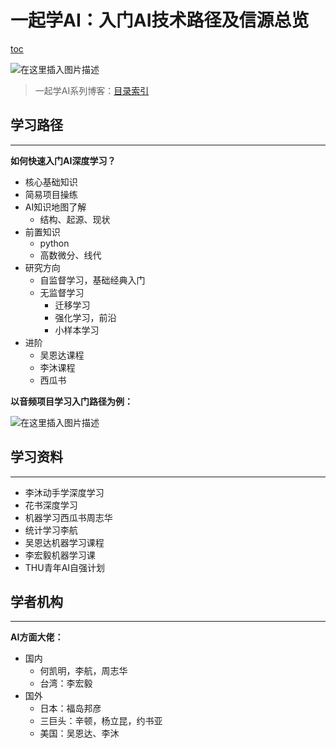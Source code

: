 # 一起学AI：入门AI技术路径及信源总览

[toc](一起学AI：入门AI技术路径及信源总览)

![在这里插入图片描述](https://img-blog.csdnimg.cn/c3c2e4b7dae44bef909a63d75eeb227f.jpeg)

> 一起学AI系列博客：[目录索引](https://blog.csdn.net/qq_17256689/article/details/130910780)



## 学习路径

----

**如何快速入门AI深度学习？**

- 核心基础知识
- 简易项目操练
- AI知识地图了解
    - 结构、起源、现状
- 前置知识
    - python
    - 高数微分、线代
- 研究方向
    - 自监督学习，基础经典入门
    - 无监督学习
        - 迁移学习
        - 强化学习，前沿
        - 小样本学习
- 进阶
    - 吴恩达课程
    - 李沐课程
    - 西瓜书

**以音频项目学习入门路径为例：**

![在这里插入图片描述](https://img-blog.csdnimg.cn/b56ef7ea8b8e4f2fbd3f1d8a6ced3b43.png)



## 学习资料

---

- 李沐动手学深度学习
- 花书深度学习
- 机器学习西瓜书周志华
- 统计学习李航
- 吴恩达机器学习课程
- 李宏毅机器学习课
- THU青年AI自强计划

## 学者机构

---



**AI方面大佬：**

- 国内
    - 何凯明，李航，周志华
    - 台湾：李宏毅
- 国外
    - 日本：福岛邦彦
    - 三巨头：辛顿，杨立昆，约书亚
    - 美国：吴恩达、李沐
